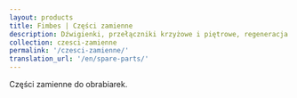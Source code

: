 ```yaml
---
layout: products
title: Fimbes | Części zamienne
description: Dźwigienki, przełączniki krzyżowe i piętrowe, regeneracja cewki, tarcze sprzęgłowe
collection: czesci-zamienne
permalink: '/czesci-zamienne/'
translation_url: '/en/spare-parts/'
---
```

Części zamienne do obrabiarek.
